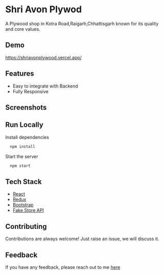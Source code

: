 # Shri Avon Plywod

A Plywood shop in Kotra Road,Raigarh,Chhattisgarh known for its quality and core values.


## Demo
https://shriavonplywood.vercel.app/


## Features

- Easy to integrate with Backend
- Fully Responsive


## Screenshots

<!-- ![App Screenshot]() -->



## Run Locally

Install dependencies

```bash
  npm install
```

Start the server

```bash
  npm start
```



## Tech Stack

* [React](https://reactjs.org/)
* [Redux](https://redux.js.org/)
* [Bootstrap](https://getbootstrap.com/)
* [Fake Store API](https://fakestoreapi.com/)

## Contributing

Contributions are always welcome!
Just raise an issue, we will discuss it.


## Feedback

If you have any feedback, please reach out to me [here](helpfromharsh@gmail.com)


